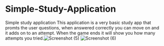 # Simple-Study-Application
Simple study application
This application is a very basic study app that promts the user questions, when answered correctly you can move on and it adds on to an attempt. When the game ends it will show you how many attempts you tried.![Screenshot (5)](https://github.com/Loganrap5/Simple-Study-Application/assets/148388659/11556f5f-b71c-40dc-bf44-2330a3dffa65)
![Screenshot (6)](https://github.com/Loganrap5/Simple-Study-Application/assets/148388659/fb4ccbaa-d972-439e-b92d-624bf92d665e)
